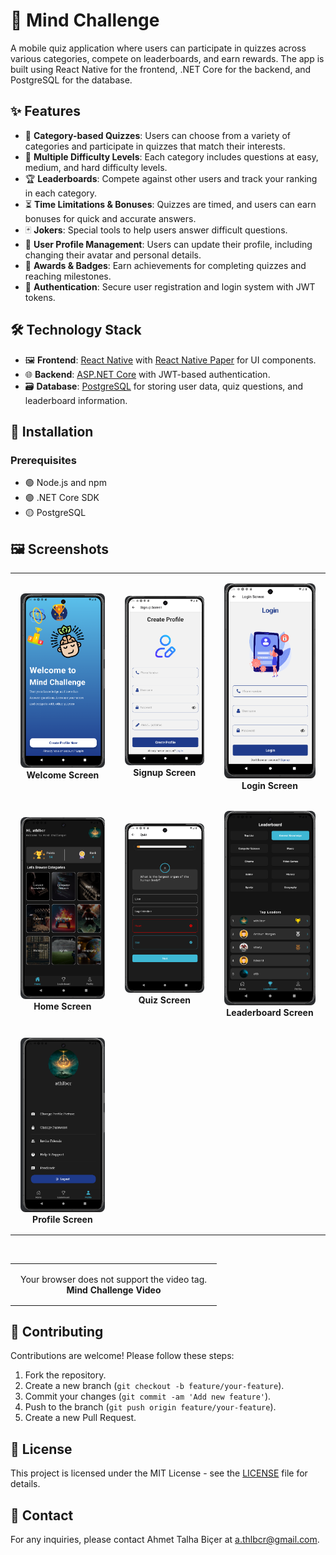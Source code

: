 # 🧠 Mind Challenge

A mobile quiz application where users can participate in quizzes across various categories, compete on leaderboards, and earn rewards. The app is built using React Native for the frontend, .NET Core for the backend, and PostgreSQL for the database.

## ✨ Features

- 🎯 **Category-based Quizzes**: Users can choose from a variety of categories and participate in quizzes that match their interests.
- 🔄 **Multiple Difficulty Levels**: Each category includes questions at easy, medium, and hard difficulty levels.
- 🏆 **Leaderboards**: Compete against other users and track your ranking in each category.
- ⏳ **Time Limitations & Bonuses**: Quizzes are timed, and users can earn bonuses for quick and accurate answers.
- 🃏 **Jokers**: Special tools to help users answer difficult questions.
- 👤 **User Profile Management**: Users can update their profile, including changing their avatar and personal details.
- 🏅 **Awards & Badges**: Earn achievements for completing quizzes and reaching milestones.
- 🔐 **Authentication**: Secure user registration and login system with JWT tokens.

## 🛠️ Technology Stack

- 🖼️ **Frontend**: [React Native](https://reactnative.dev/) with [React Native Paper](https://callstack.github.io/react-native-paper/) for UI components.
- 🌐 **Backend**: [ASP.NET Core](https://docs.microsoft.com/en-us/aspnet/core/?view=aspnetcore-6.0) with JWT-based authentication.
- 🗃️ **Database**: [PostgreSQL](https://www.postgresql.org/) for storing user data, quiz questions, and leaderboard information.

## 🚀 Installation

### Prerequisites

- 🟢 Node.js and npm
- 🟣 .NET Core SDK
- 🟡 PostgreSQL


## 🖼️ Screenshots

<div align="center">
  <table>
    <tr>
      <td align="center" style="padding: 16px;">
        <img src="Client/app/assets/screenshots/1.png" alt="Welcome Screen" width="200px" style="border-radius: 8px;">
        <br><b>Welcome Screen</b>
      </td>
      <td align="center" style="padding: 16px;">
        <img src="Client/app/assets/screenshots/2.png" alt="Signup Screen" width="200px" style="border-radius: 8px;">
        <br><b>Signup Screen</b>
      </td>
      <td align="center" style="padding: 16px;">
        <img src="Client/app/assets/screenshots/3.png" alt="Login Screen" width="200px" style="border-radius: 8px;">
        <br><b>Login Screen</b>
      </td>
    </tr>
    <tr>
      <td align="center" style="padding: 16px;">
        <img src="Client/app/assets/screenshots/4.png" alt="Home Screen" width="200px" style="border-radius: 8px;">
        <br><b>Home Screen</b>
      </td>
      <td align="center" style="padding: 16px;">
        <img src="Client/app/assets/screenshots/7.png" alt="Quiz Screen" width="200px" style="border-radius: 8px;">
        <br><b>Quiz Screen</b>
      </td>
      <td align="center" style="padding: 16px;">
        <img src="Client/app/assets/screenshots/5.png" alt="Leaderboard Screen" width="200px" style="border-radius: 8px;">
        <br><b>Leaderboard Screen</b>
      </td>
    </tr>
    <tr>
      <td align="center" style="padding: 16px;">
        <img src="Client/app/assets/screenshots/6.png" alt="Profile Screen" width="200px" style="border-radius: 8px;">
        <br><b>Profile Screen</b>
      </td>
    </tr>
  </table>
  <br>
  <table>
    <tr>
      <td align="center" style="padding: 16px;">
        <source src="Client/app/assets/videos/Screen_recording.webm" type="video/webm">
          Your browser does not support the video tag.
        </video>
        <br><b>Mind Challenge Video</b>
      </td>
  </table>
</div>

## 🤝 Contributing

Contributions are welcome! Please follow these steps:

1. Fork the repository.
2. Create a new branch (`git checkout -b feature/your-feature`).
3. Commit your changes (`git commit -am 'Add new feature'`).
4. Push to the branch (`git push origin feature/your-feature`).
5. Create a new Pull Request.

## 📜 License

This project is licensed under the MIT License - see the [LICENSE](LICENSE) file for details.

## 📧 Contact

For any inquiries, please contact Ahmet Talha Biçer at [a.thlbcr@gmail.com](a.thlbcr@gmail.com).
